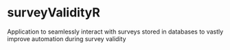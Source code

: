 # surveyValidityR
 Application to seamlessly interact with surveys stored in databases to vastly improve automation during survey validity
